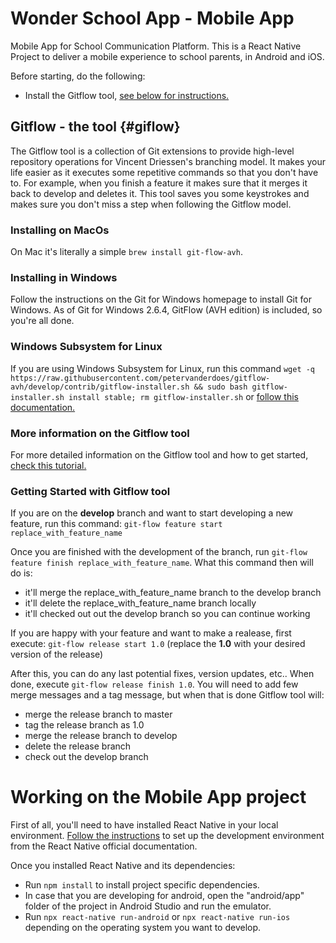# Wonder School App - Mobile App
Mobile App for School Communication Platform. This is a React Native Project to deliver a mobile experience to school parents, in Android and iOS.

Before starting, do the following:
- Install the Gitflow tool, [see below for instructions.](#gitflow)

## Gitflow - the tool {#giflow}
The Gitflow tool is a collection of Git extensions to provide high-level repository operations for Vincent Driessen's branching model. It makes your life easier as it executes some repetitive commands so that you don't have to. For example, when you finish a feature it makes sure that it merges it back to develop and deletes it. This tool saves you some keystrokes and makes sure you don't miss a step when following the Gitflow model.

### Installing on MacOs
On Mac it's literally a simple `brew install git-flow-avh`.

### Installing in Windows
Follow the instructions on the Git for Windows homepage to install Git for Windows. As of Git for Windows 2.6.4, GitFlow (AVH edition) is included, so you're all done.

### Windows Subsystem for Linux
If you are using Windows Subsystem for Linux, run this command `wget -q  https://raw.githubusercontent.com/petervanderdoes/gitflow-avh/develop/contrib/gitflow-installer.sh && sudo bash gitflow-installer.sh install stable; rm gitflow-installer.sh` or [follow this documentation.](https://github.com/petervanderdoes/gitflow-avh/wiki/Installing-on-Linux,-Unix,-etc)

### More information on the Gitflow tool
For more detailed information on the Gitflow tool and how to get started, [check this tutorial.](https://dev.to/nikola/git-branching-done-right-with-gitflow--improving-code-quality-with-code-reviews)

### Getting Started with Gitflow tool
If you are on the **develop** branch and want to start developing a new feature, run this command: `git-flow feature start replace_with_feature_name`

Once you are finished with the development of the branch, run `git-flow feature finish replace_with_feature_name`. What this command then will do is:
- it'll merge the replace_with_feature_name branch to the develop branch
- it'll delete the replace_with_feature_name branch locally
- it'll checked out out the develop branch so you can continue working

If you are happy with your feature and want to make a realease, first execute: `git-flow release start 1.0` (replace the **1.0** with your desired version of the release)

After this, you can do any last potential fixes, version updates, etc.. When done, execute `git-flow release finish 1.0`. You will need to add few merge messages and a tag message, but when that is done Gitflow tool will:

- merge the release branch to master
- tag the release branch as 1.0
- merge the release branch to develop
- delete the release branch
- check out the develop branch

# Working on the Mobile App project
First of all, you'll need to have installed React Native in your local environment. [Follow the instructions](https://reactnative.dev/docs/environment-setup) to set up the development environment from the React Native official documentation.

Once you installed React Native and its dependencies:
- Run `npm install` to install project specific dependencies.
- In case that you are developing for android, open the "android/app" folder of the project in Android Studio and run the emulator.
- Run `npx react-native run-android` or `npx react-native run-ios` depending on the operating system you want to develop.